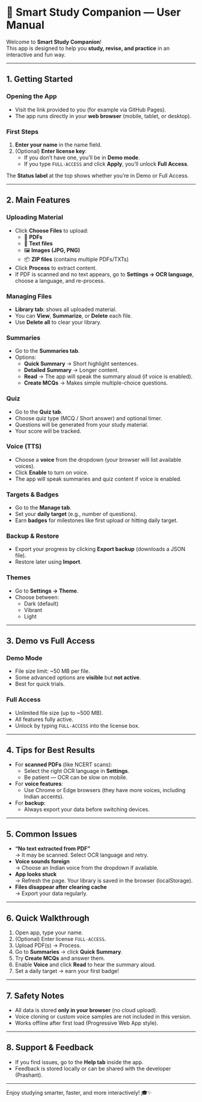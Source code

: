 <!-- === START OF FILE: User_Manual.md === -->

# 📘 Smart Study Companion — User Manual

Welcome to **Smart Study Companion**!  
This app is designed to help you **study, revise, and practice** in an interactive and fun way.

---

## 1. Getting Started

### Opening the App
- Visit the link provided to you (for example via GitHub Pages).
- The app runs directly in your **web browser** (mobile, tablet, or desktop).

### First Steps
1. **Enter your name** in the name field.
2. (Optional) **Enter license key**:
   - If you don’t have one, you’ll be in **Demo mode**.
   - If you type `FULL-ACCESS` and click **Apply**, you’ll unlock **Full Access**.

The **Status label** at the top shows whether you’re in Demo or Full Access.

---

## 2. Main Features

### Uploading Material
- Click **Choose Files** to upload:
  - 📄 **PDFs**
  - 📝 **Text files**
  - 🖼️ **Images (JPG, PNG)**
  - 📦 **ZIP files** (contains multiple PDFs/TXTs)
- Click **Process** to extract content.
- If PDF is scanned and no text appears, go to **Settings → OCR language**, choose a language, and re-process.

### Managing Files
- **Library tab**: shows all uploaded material.
- You can **View**, **Summarize**, or **Delete** each file.
- Use **Delete all** to clear your library.

### Summaries
- Go to the **Summaries tab**.
- Options:
  - **Quick Summary** → Short highlight sentences.
  - **Detailed Summary** → Longer content.
  - **Read** → The app will speak the summary aloud (if voice is enabled).
  - **Create MCQs** → Makes simple multiple-choice questions.

### Quiz
- Go to the **Quiz tab**.
- Choose quiz type (MCQ / Short answer) and optional timer.
- Questions will be generated from your study material.
- Your score will be tracked.

### Voice (TTS)
- Choose a **voice** from the dropdown (your browser will list available voices).
- Click **Enable** to turn on voice.
- The app will speak summaries and quiz content if voice is enabled.

### Targets & Badges
- Go to the **Manage tab**.
- Set your **daily target** (e.g., number of questions).
- Earn **badges** for milestones like first upload or hitting daily target.

### Backup & Restore
- Export your progress by clicking **Export backup** (downloads a JSON file).
- Restore later using **Import**.

### Themes
- Go to **Settings → Theme**.
- Choose between:
  - Dark (default)
  - Vibrant
  - Light

---

## 3. Demo vs Full Access

### Demo Mode
- File size limit: ~50 MB per file.
- Some advanced options are **visible** but **not active**.
- Best for quick trials.

### Full Access
- Unlimited file size (up to ~500 MB).
- All features fully active.
- Unlock by typing `FULL-ACCESS` into the license box.

---

## 4. Tips for Best Results

- For **scanned PDFs** (like NCERT scans):
  - Select the right OCR language in **Settings**.
  - Be patient — OCR can be slow on mobile.
- For **voice features**:
  - Use Chrome or Edge browsers (they have more voices, including Indian accents).
- For **backup**:
  - Always export your data before switching devices.

---

## 5. Common Issues

- **“No text extracted from PDF”**  
  → It may be scanned. Select OCR language and retry.
- **Voice sounds foreign**  
  → Choose an Indian voice from the dropdown if available.
- **App looks stuck**  
  → Refresh the page. Your library is saved in the browser (localStorage).
- **Files disappear after clearing cache**  
  → Export your data regularly.

---

## 6. Quick Walkthrough

1. Open app, type your name.
2. (Optional) Enter license `FULL-ACCESS`.
3. Upload PDF(s) → Process.
4. Go to **Summaries** → click **Quick Summary**.
5. Try **Create MCQs** and answer them.
6. Enable **Voice** and click **Read** to hear the summary aloud.
7. Set a daily target → earn your first badge!

---

## 7. Safety Notes

- All data is stored **only in your browser** (no cloud upload).
- Voice cloning or custom voice samples are not included in this version.
- Works offline after first load (Progressive Web App style).

---

## 8. Support & Feedback

- If you find issues, go to the **Help tab** inside the app.
- Feedback is stored locally or can be shared with the developer (Prashant).

---

Enjoy studying smarter, faster, and more interactively! 🎓✨

<!-- === END OF FILE: User_Manual.md === -->